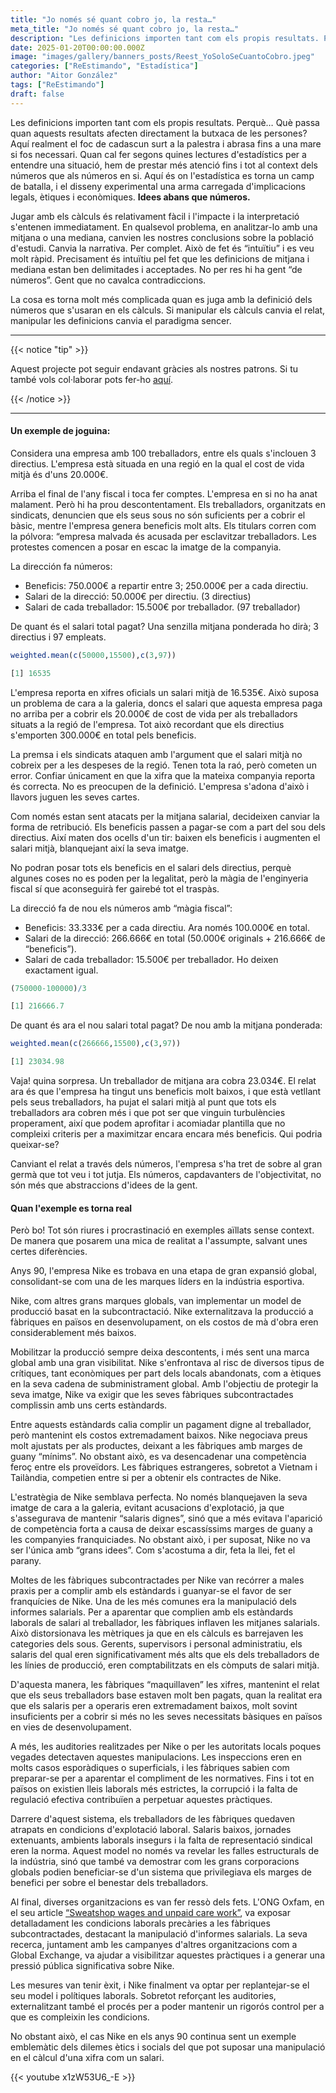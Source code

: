 ```yaml
---
title: "Jo només sé quant cobro jo, la resta…"
meta_title: "Jo només sé quant cobro jo, la resta…"
description: "Les definicions importen tant com els propis resultats. Perquè… Què passa quan aquests resultats afecten directament la butxaca de les persones?"
date: 2025-01-20T00:00:00.000Z
image: "images/gallery/banners_posts/Reest_YoSoloSeCuantoCobro.jpeg"
categories: ["ReEstimando", "Estadística"]
author: "Aitor González"
tags: ["ReEstimando"]
draft: false
---
```


Les definicions importen tant com els propis resultats. Perquè… Què passa quan aquests resultats afecten directament la butxaca de les persones? Aquí realment el foc de cadascun surt a la palestra i abrasa fins a una mare si fos necessari. Quan cal fer segons quines lectures d'estadístics per a entendre una situació, hem de prestar més atenció fins i tot al context dels números que als números en si. Aquí és on l'estadística es torna un camp de batalla, i el disseny experimental una arma carregada d'implicacions legals, ètiques i econòmiques. **Idees abans que números.**

Jugar amb els càlculs és relativament fàcil i l'impacte i la interpretació s'entenen immediatament. En qualsevol problema, en analitzar-lo amb una mitjana o una mediana, canvien les nostres conclusions sobre la població d'estudi. Canvia la narrativa. Per complet. Això de fet és “intuïtiu” i es veu molt ràpid. Precisament és intuïtiu pel fet que les definicions de mitjana i mediana estan ben delimitades i acceptades. No per res hi ha gent “de números”. Gent que no cavalca contradiccions.

La cosa es torna molt més complicada quan es juga amb la definició dels números que s'usaran en els càlculs. Si manipular els càlculs canvia el relat, manipular les definicions canvia el paradigma sencer.

<hr>

{{< notice "tip" >}}

Aquest projecte pot seguir endavant gràcies als nostres patrons. Si tu també vols col·laborar pots fer-ho [aquí](https://www.patreon.com/user/creators?u=136816989 "Mirai Data Patreon page").

{{< /notice >}}

<hr>

#### Un exemple de joguina:

Considera una empresa amb 100 treballadors, entre els quals s'inclouen 3 directius. L'empresa està situada en una regió en la qual el cost de vida mitjà és d'uns 20.000€.

Arriba el final de l'any fiscal i toca fer comptes. L'empresa en si no ha anat malament. Però hi ha prou descontentament. Els treballadors, organitzats en sindicats, denuncien que els seus sous no són suficients per a cobrir el bàsic, mentre l'empresa genera beneficis molt alts. Els titulars corren com la pólvora: “empresa malvada és acusada per esclavitzar treballadors. Les protestes comencen a posar en escac la imatge de la companyia.

La dirección fa números: 

- Beneficis: 750.000€ a repartir entre 3; 250.000€ per a cada directiu. 
- Salari de la direcció: 50.000€ per directiu. (3 directius) 
- Salari de cada treballador: 15.500€ por treballador. (97 treballador)

De quant és el salari total pagat? Una senzilla mitjana ponderada ho dirà; 3 directius i 97 empleats.

```r
weighted.mean(c(50000,15500),c(3,97))

[1] 16535
```

L'empresa reporta en xifres oficials un salari mitjà de 16.535€. Això suposa un problema de cara a la galeria, doncs el salari que aquesta empresa paga no arriba per a cobrir els 20.000€ de cost de vida per als treballadors situats a la regió de l'empresa. Tot això recordant que els directius s'emporten 300.000€ en total pels beneficis.

La premsa i els sindicats ataquen amb l'argument que el salari mitjà no cobreix per a les despeses de la regió. Tenen tota la raó, però cometen un error. Confiar únicament en que la xifra que la mateixa companyia reporta és correcta. No es preocupen de la definició. L'empresa s'adona d'això i llavors juguen les seves cartes.

Com només estan sent atacats per la mitjana salarial, decideixen canviar la forma de retribució. Els beneficis passen a pagar-se com a part del sou dels directius. Així maten dos ocells d'un tir: baixen els beneficis i augmenten el salari mitjà, blanquejant així la seva imatge.

No podran posar tots els beneficis en el salari dels directius, perquè algunes coses no es poden per la legalitat, però la màgia de l'enginyeria fiscal sí que aconseguirà fer gairebé tot el traspàs.

La direcció fa de nou els números amb “màgia fiscal”: 

- Beneficis: 33.333€ per a cada directiu. Ara només 100.000€ en total.
- Salari de la direcció: 266.666€ en total (50.000€ originals + 216.666€ de “beneficis”).
- Salari de cada treballador: 15.500€ per treballador. Ho deixen exactament igual.

```r
(750000-100000)/3

[1] 216666.7
```

De quant és ara el nou salari total pagat? De nou amb la mitjana ponderada:

```r
weighted.mean(c(266666,15500),c(3,97))

[1] 23034.98
```

Vaja! quina sorpresa. Un treballador de mitjana ara cobra 23.034€. El relat ara és que l'empresa ha tingut uns beneficis molt baixos, i que està vetllant pels seus treballadors, ha pujat el salari mitjà al punt que tots els treballadors ara cobren més i que pot ser que vinguin turbulències properament, així que podem aprofitar i acomiadar plantilla que no compleixi criteris per a maximitzar encara encara més beneficis. Qui podria queixar-se?

Canviant el relat a través dels números, l'empresa s'ha tret de sobre al gran germà que tot veu i tot jutja. Els números, capdavanters de l'objectivitat, no són més que abstraccions d'idees de la gent.

#### Quan l'exemple es torna real

Però bo! Tot són riures i procrastinació en exemples aïllats sense context. De manera que posarem una mica de realitat a l'assumpte, salvant unes certes diferències.

Anys 90, l'empresa Nike es trobava en una etapa de gran expansió global, consolidant-se com una de les marques líders en la indústria esportiva.

Nike, com altres grans marques globals, van implementar un model de producció basat en la subcontractació. Nike externalitzava la producció a fàbriques en països en desenvolupament, on els costos de mà d'obra eren considerablement més baixos.

Mobilitzar la producció sempre deixa descontents, i més sent una marca global amb una gran visibilitat. Nike s'enfrontava al risc de diversos tipus de crítiques, tant econòmiques per part dels locals abandonats, com a ètiques en la seva cadena de subministrament global. Amb l'objectiu de protegir la seva imatge, Nike va exigir que les seves fàbriques subcontractades complissin amb uns certs estàndards.

Entre aquests estàndards calia complir un pagament digne al treballador, però mantenint els costos extremadament baixos. Nike negociava preus molt ajustats per als productes, deixant a les fàbriques amb marges de guany “mínims”. No obstant això, es va desencadenar una competència feroç entre els proveïdors. Les fàbriques estrangeres, sobretot a Vietnam i Tailàndia, competien entre si per a obtenir els contractes de Nike.

L'estratègia de Nike semblava perfecta. No només blanquejaven la seva imatge de cara a la galeria, evitant acusacions d'explotació, ja que s'assegurava de mantenir “salaris dignes”, sinó que a més evitava l'aparició de competència forta a causa de deixar escassíssims marges de guany a les companyies franquiciades. No obstant això, i per suposat, Nike no va ser l'única amb “grans idees”. Com s'acostuma a dir, feta la llei, fet el parany.

Moltes de les fàbriques subcontractades per Nike van recórrer a males praxis per a complir amb els estàndards i guanyar-se el favor de ser franquícies de Nike. Una de les més comunes era la manipulació dels informes salarials. Per a aparentar que complien amb els estàndards laborals de salari al treballador, les fàbriques inflaven les mitjanes salarials. Això distorsionava les mètriques ja que en els càlculs es barrejaven les categories dels sous. Gerents, supervisors i personal administratiu, els salaris del qual eren significativament més alts que els dels treballadors de les línies de producció, eren comptabilitzats en els còmputs de salari mitjà.

D'aquesta manera, les fàbriques “maquillaven” les xifres, mantenint el relat que els seus treballadors base estaven molt ben pagats, quan la realitat era que els salaris per a operaris eren extremadament baixos, molt sovint insuficients per a cobrir si més no les seves necessitats bàsiques en països en vies de desenvolupament.

A més, les auditories realitzades per Nike o per les autoritats locals poques vegades detectaven aquestes manipulacions. Les inspeccions eren en molts casos esporàdiques o superficials, i les fàbriques sabien com preparar-se per a aparentar el compliment de les normatives. Fins i tot en països on existien lleis laborals més estrictes, la corrupció i la falta de regulació efectiva contribuïen a perpetuar aquestes pràctiques.

Darrere d'aquest sistema, els treballadors de les fàbriques quedaven atrapats en condicions d'explotació laboral. Salaris baixos, jornades extenuants, ambients laborals insegurs i la falta de representació sindical eren la norma. Aquest model no només va revelar les falles estructurals de la indústria, sinó que també va demostrar com les grans corporacions globals podien beneficiar-se d'un sistema que privilegiava els marges de benefici per sobre el benestar dels treballadors.

Al final, diverses organitzacions es van fer ressò dels fets. L'ONG Oxfam, en el seu article [“Sweatshop wages and unpaid care work”](https://www.oxfam.org/en/press-releases/sweatshop-wages-and-unpaid-care-work-double-burden-asias-women-its-economy-booms "Artículo Oxfam"), va exposar detalladament les condicions laborals precàries a les fàbriques subcontractades, destacant la manipulació d'informes salarials. La seva recerca, juntament amb les campanyes d'altres organitzacions com a Global Exchange, va ajudar a visibilitzar aquestes pràctiques i a generar una pressió pública significativa sobre Nike.

Les mesures van tenir èxit, i Nike finalment va optar per replantejar-se el seu model i polítiques laborals. Sobretot reforçant les auditories, externalitzant també el procés per a poder mantenir un rigorós control per a que es compleixin les condicions.

No obstant això, el cas Nike en els anys 90 continua sent un exemple emblemàtic dels dilemes ètics i socials del que pot suposar una manipulació en el càlcul d'una xifra com un salari.

{{< youtube x1zW53U6_-E >}} 